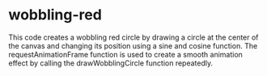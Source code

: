 # wobbling-red

This code creates a wobbling red circle by drawing a circle at the center of the canvas and changing its position using a sine and cosine function. The requestAnimationFrame function is used to create a smooth animation effect by calling the drawWobblingCircle function repeatedly.
